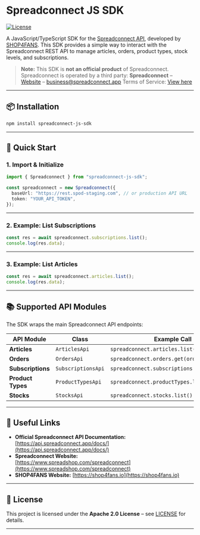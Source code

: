 # Spreadconnect JS SDK

[![License](https://img.shields.io/badge/license-Apache%202.0-blue.svg)](LICENSE)

A JavaScript/TypeScript SDK for the [Spreadconnect API](https://api.spreadconnect.app/docs/), developed by [SHOP4FANS](https://shop4fans.io).
This SDK provides a simple way to interact with the Spreadconnect REST API to manage articles, orders, product types, stock levels, and subscriptions.

> **Note:** This SDK is **not an official product** of Spreadconnect.
> Spreadconnect is operated by a third party:
> **Spreadconnect** – [Website](https://www.spreadshop.com/spreadconnect) – business@spreadconnect.app
> Terms of Service: [View here](https://faq.spreadconnect.app/hc/en-us/articles/360020630280-Terms-and-Conditions-Content-Policy)

---

## 📦 Installation

```bash
npm install spreadconnect-js-sdk
```

---

## 🚀 Quick Start

### 1. Import & Initialize

```ts
import { Spreadconnect } from "spreadconnect-js-sdk";

const spreadconnect = new Spreadconnect({
  baseUrl: "https://rest.spod-staging.com", // or production API URL
  token: "YOUR_API_TOKEN",
});
```

---

### 2. Example: List Subscriptions

```ts
const res = await spreadconnect.subscriptions.list();
console.log(res.data);
```

---

### 3. Example: List Articles

```ts
const res = await spreadconnect.articles.list();
console.log(res.data);
```

---

## 📚 Supported API Modules

The SDK wraps the main Spreadconnect API endpoints:

| API Module        | Class               | Example Call                                   |
| ----------------- | ------------------- | ---------------------------------------------- |
| **Articles**      | `ArticlesApi`       | `spreadconnect.articles.list()`                |
| **Orders**        | `OrdersApi`         | `spreadconnect.orders.get(orderId)`            |
| **Subscriptions** | `SubscriptionsApi`  | `spreadconnect.subscriptions.create({...})`    |
| **Product Types** | `ProductTypesApi`   | `spreadconnect.productTypes.list()`            |
| **Stocks**        | `StocksApi`         | `spreadconnect.stocks.list()`                  |

---


## 🔗 Useful Links

- **Official Spreadconnect API Documentation:**
  [https://api.spreadconnect.app/docs/](https://api.spreadconnect.app/docs/)
- **Spreadconnect Website:**
  [https://www.spreadshop.com/spreadconnect](https://www.spreadshop.com/spreadconnect)
- **SHOP4FANS Website:**
  [https://shop4fans.io](https://shop4fans.io)

---

## 📄 License

This project is licensed under the **Apache 2.0 License** – see [LICENSE](LICENSE) for details.

---
